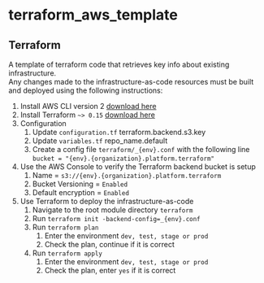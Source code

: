 # terraform_aws_template

## Terraform
A template of terraform code that retrieves key info about existing infrastructure.  
Any changes made to the infrastructure-as-code resources must be built and deployed using the following instructions:

1. Install AWS CLI version 2 [download here](https://docs.aws.amazon.com/cli/latest/userguide/install-cliv2.html)
1. Install Terraform `~> 0.15` [download here](https://releases.hashicorp.com/terraform/)
1. Configuration
   1. Update `configuration.tf` terraform.backend.s3.key
   1. Update `variables.tf` repo_name.default
   1. Create a config file `terraform/_{env}.conf` with the following line    
      `bucket = "{env}.{organization}.platform.terraform"`
1. Use the AWS Console to verify the Terraform backend bucket is setup
   1. Name = `s3://{env}.{organization}.platform.terraform`
   1. Bucket Versioning = `Enabled`
   1. Default encryption = `Enabled`
1. Use Terraform to deploy the infrastructure-as-code
   1. Navigate to the root module directory `terraform`
   1. Run `terraform init -backend-config=_{env}.conf`
   1. Run `terraform plan`
      1. Enter the environment `dev, test, stage or prod`
      1. Check the plan, continue if it is correct
   1. Run `terraform apply`
      1. Enter the environment `dev, test, stage or prod`
      1. Check the plan, enter `yes` if it is correct